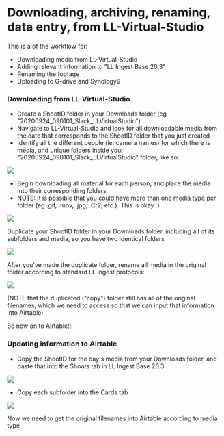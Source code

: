 # Downloading, archiving, renaming, data entry, from LL-Virtual-Studio

This is a of the workflow for:
  - Downloading media from LL-Virtual-Studio
  - Adding relevant information to "LL Ingest Base 20.3"
  - Renaming the footage
  - Uploading to G-drive and Synology9

### Downloading from LL-Virtual-Studio
  - Create a ShootID folder in your Downloads folder (eg "20200924_090101_Slack_LLVirtualStudio")
  - Navigate to LL-Virtual-Studio and look for all downloadable media from the date that corresponds to the ShootID folder that you just created
  - Identify all the different people (ie, camera names) for which there is media, and unique folders inside your "20200924_090101_Slack_LLVirtualStudio" folder, like so:

![](https://files.slack.com/files-pri/T0HTW3H0V-F01BER9MG74/screen_shot_2020-09-25_at_3.26.11_pm.png?pub_secret=f9354c0344)

  - Begin downloading all material for each person, and place the media into their corresponding folders
  - NOTE: It is possible that you could have more than one media type per folder (eg .gif, .mov, .jpg, .Cr2, etc.). This is okay :)


![](https://files.slack.com/files-pri/T0HTW3H0V-F01B03S2L7R/screen_shot_2020-09-25_at_3.29.30_pm.png?pub_secret=cd8c8dc8c4)


Duplicate your ShootID folder in your Downloads folder, including all of its subfolders and media, so you have two identical folders

![](https://files.slack.com/files-pri/T0HTW3H0V-F01BETQGU9Y/screen_shot_2020-09-25_at_4.02.58_pm.png?pub_secret=942ca87b85)

After you've made the duplicate folder, rename all media in the original folder according to standard LL ingest protocols:

![](https://files.slack.com/files-pri/T0HTW3H0V-F01BTH0TAQH/screen_shot_2020-09-25_at_4.07.21_pm.png?pub_secret=2ebac9f8a9)

(NOTE that the duplicated ("copy") folder still has all of the original filenames, which we need to access so that we can input that information into Airtable)

So now on to Airtable!!!

### Updating information to Airtable

  - Copy the ShootID for the day's media from your Downloads folder, and paste that into the Shoots tab in LL Ingest Base 20.3

  ![](https://files.slack.com/files-pri/T0HTW3H0V-F01B853GV1C/screen_shot_2020-09-25_at_3.46.38_pm.png?pub_secret=eb4b34c5fe)

  - Copy each subfolder into the Cards tab

![](https://files.slack.com/files-pri/T0HTW3H0V-F01B85F4QVC/screen_shot_2020-09-25_at_3.52.52_pm.png?pub_secret=75493766da)

Now we need to get the original filenames into Airtable according to media type
